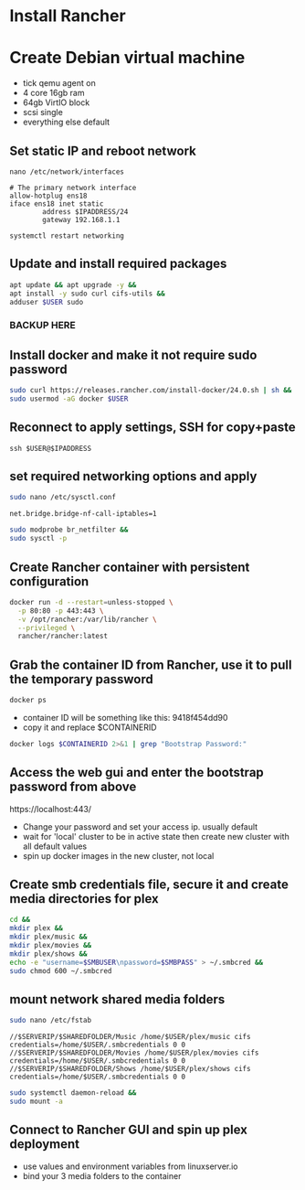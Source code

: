 # Install Rancher

# Create Debian virtual machine
- tick qemu agent on
- 4 core 16gb ram
- 64gb VirtIO block 
- scsi single
- everything else default
## Set static IP and reboot network

```nano /etc/network/interfaces```

```
# The primary network interface
allow-hotplug ens18
iface ens18 inet static
        address $IPADDRESS/24
        gateway 192.168.1.1
```

```systemctl restart networking```


## Update and install required packages

```sh
apt update && apt upgrade -y && 
apt install -y sudo curl cifs-utils && 
adduser $USER sudo
```

### BACKUP HERE 

## Install docker and make it not require sudo password

```sh
sudo curl https://releases.rancher.com/install-docker/24.0.sh | sh &&
sudo usermod -aG docker $USER
```

## Reconnect to apply settings, SSH for copy+paste

```ssh $USER@$IPADDRESS```


## set required networking options and apply ##

```sh
sudo nano /etc/sysctl.conf
```

```
net.bridge.bridge-nf-call-iptables=1
```

```sh
sudo modprobe br_netfilter &&
sudo sysctl -p
```


## Create Rancher container with persistent configuration ##

```sh
docker run -d --restart=unless-stopped \
  -p 80:80 -p 443:443 \
  -v /opt/rancher:/var/lib/rancher \
  --privileged \
  rancher/rancher:latest
```

## Grab the container ID from Rancher, use it to pull the temporary password ##

```sh
docker ps
```

- container ID will be something like this: 9418f454dd90
- copy it and replace $CONTAINERID

```sh
docker logs $CONTAINERID 2>&1 | grep "Bootstrap Password:"
```


## Access the web gui and enter the bootstrap password from above ##

https://localhost:443/

- Change your password and set your access ip. usually default
- wait for 'local' cluster to be in active state then create new cluster with all default values
- spin up docker images in the new cluster, not local

## Create smb credentials file, secure it and create media directories for plex ##

```sh
cd &&
mkdir plex &&
mkdir plex/music &&
mkdir plex/movies &&
mkdir plex/shows &&
echo -e "username=$SMBUSER\npassword=$SMBPASS" > ~/.smbcred &&
sudo chmod 600 ~/.smbcred
```



## mount network shared media folders ##

```sh
sudo nano /etc/fstab
```

```
//$SERVERIP/$SHAREDFOLDER/Music /home/$USER/plex/music cifs credentials=/home/$USER/.smbcredentials 0 0
//$SERVERIP/$SHAREDFOLDER/Movies /home/$USER/plex/movies cifs credentials=/home/$USER/.smbcredentials 0 0
//$SERVERIP/$SHAREDFOLDER/Shows /home/$USER/plex/shows cifs credentials=/home/$USER/.smbcredentials 0 0
```

```sh
sudo systemctl daemon-reload &&
sudo mount -a
```

## Connect to Rancher GUI and spin up plex deployment
- use values and environment variables from linuxserver.io
- bind your 3 media folders to the container

